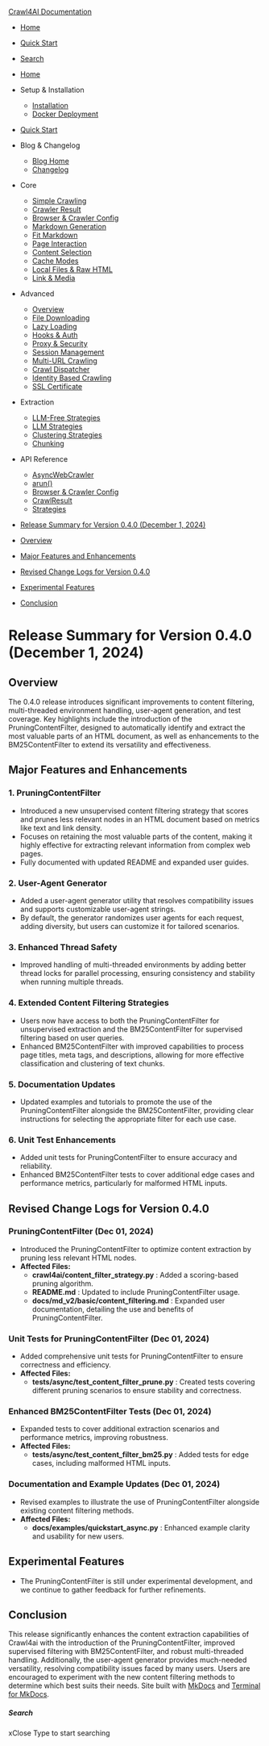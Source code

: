 [Crawl4AI Documentation](https://docs.crawl4ai.com/blog/releases/0.4.0/<https:/docs.crawl4ai.com/>)
  * [ Home ](https://docs.crawl4ai.com/blog/releases/0.4.0/..>)
  * [ Quick Start ](https://docs.crawl4ai.com/blog/releases/core/quickstart/>)
  * [ Search ](https://docs.crawl4ai.com/blog/releases/0.4.0/<#>)


  * [Home](https://docs.crawl4ai.com/blog/releases/0.4.0/..>)
  * Setup & Installation
    * [Installation](https://docs.crawl4ai.com/blog/releases/core/installation/>)
    * [Docker Deployment](https://docs.crawl4ai.com/blog/releases/core/docker-deploymeny/>)
  * [Quick Start](https://docs.crawl4ai.com/blog/releases/core/quickstart/>)
  * Blog & Changelog
    * [Blog Home](https://docs.crawl4ai.com/blog/releases/0.4.0/>)
    * [Changelog](https://docs.crawl4ai.com/blog/releases/0.4.0/<https:/github.com/unclecode/crawl4ai/blob/main/CHANGELOG.md>)
  * Core
    * [Simple Crawling](https://docs.crawl4ai.com/blog/releases/core/simple-crawling/>)
    * [Crawler Result](https://docs.crawl4ai.com/blog/releases/core/crawler-result/>)
    * [Browser & Crawler Config](https://docs.crawl4ai.com/blog/releases/core/browser-crawler-config/>)
    * [Markdown Generation](https://docs.crawl4ai.com/blog/releases/core/markdown-generation/>)
    * [Fit Markdown](https://docs.crawl4ai.com/blog/releases/core/fit-markdown/>)
    * [Page Interaction](https://docs.crawl4ai.com/blog/releases/core/page-interaction/>)
    * [Content Selection](https://docs.crawl4ai.com/blog/releases/core/content-selection/>)
    * [Cache Modes](https://docs.crawl4ai.com/blog/releases/core/cache-modes/>)
    * [Local Files & Raw HTML](https://docs.crawl4ai.com/blog/releases/core/local-files/>)
    * [Link & Media](https://docs.crawl4ai.com/blog/releases/core/link-media/>)
  * Advanced
    * [Overview](https://docs.crawl4ai.com/blog/releases/advanced/advanced-features/>)
    * [File Downloading](https://docs.crawl4ai.com/blog/releases/advanced/file-downloading/>)
    * [Lazy Loading](https://docs.crawl4ai.com/blog/releases/advanced/lazy-loading/>)
    * [Hooks & Auth](https://docs.crawl4ai.com/blog/releases/advanced/hooks-auth/>)
    * [Proxy & Security](https://docs.crawl4ai.com/blog/releases/advanced/proxy-security/>)
    * [Session Management](https://docs.crawl4ai.com/blog/releases/advanced/session-management/>)
    * [Multi-URL Crawling](https://docs.crawl4ai.com/blog/releases/advanced/multi-url-crawling/>)
    * [Crawl Dispatcher](https://docs.crawl4ai.com/blog/releases/advanced/crawl-dispatcher/>)
    * [Identity Based Crawling](https://docs.crawl4ai.com/blog/releases/advanced/identity-based-crawling/>)
    * [SSL Certificate](https://docs.crawl4ai.com/blog/releases/advanced/ssl-certificate/>)
  * Extraction
    * [LLM-Free Strategies](https://docs.crawl4ai.com/blog/releases/extraction/no-llm-strategies/>)
    * [LLM Strategies](https://docs.crawl4ai.com/blog/releases/extraction/llm-strategies/>)
    * [Clustering Strategies](https://docs.crawl4ai.com/blog/releases/extraction/clustring-strategies/>)
    * [Chunking](https://docs.crawl4ai.com/blog/releases/extraction/chunking/>)
  * API Reference
    * [AsyncWebCrawler](https://docs.crawl4ai.com/blog/releases/api/async-webcrawler/>)
    * [arun()](https://docs.crawl4ai.com/blog/releases/api/arun/>)
    * [Browser & Crawler Config](https://docs.crawl4ai.com/blog/releases/api/parameters/>)
    * [CrawlResult](https://docs.crawl4ai.com/blog/releases/api/crawl-result/>)
    * [Strategies](https://docs.crawl4ai.com/blog/releases/api/strategies/>)


  * [Release Summary for Version 0.4.0 (December 1, 2024)](https://docs.crawl4ai.com/blog/releases/0.4.0/<#release-summary-for-version-040-december-1-2024>)
  * [Overview](https://docs.crawl4ai.com/blog/releases/0.4.0/<#overview>)
  * [Major Features and Enhancements](https://docs.crawl4ai.com/blog/releases/0.4.0/<#major-features-and-enhancements>)
  * [Revised Change Logs for Version 0.4.0](https://docs.crawl4ai.com/blog/releases/0.4.0/<#revised-change-logs-for-version-040>)
  * [Experimental Features](https://docs.crawl4ai.com/blog/releases/0.4.0/<#experimental-features>)
  * [Conclusion](https://docs.crawl4ai.com/blog/releases/0.4.0/<#conclusion>)


# Release Summary for Version 0.4.0 (December 1, 2024)
## Overview
The 0.4.0 release introduces significant improvements to content filtering, multi-threaded environment handling, user-agent generation, and test coverage. Key highlights include the introduction of the PruningContentFilter, designed to automatically identify and extract the most valuable parts of an HTML document, as well as enhancements to the BM25ContentFilter to extend its versatility and effectiveness.
## Major Features and Enhancements
### 1. PruningContentFilter
  * Introduced a new unsupervised content filtering strategy that scores and prunes less relevant nodes in an HTML document based on metrics like text and link density.
  * Focuses on retaining the most valuable parts of the content, making it highly effective for extracting relevant information from complex web pages.
  * Fully documented with updated README and expanded user guides.


### 2. User-Agent Generator
  * Added a user-agent generator utility that resolves compatibility issues and supports customizable user-agent strings.
  * By default, the generator randomizes user agents for each request, adding diversity, but users can customize it for tailored scenarios.


### 3. Enhanced Thread Safety
  * Improved handling of multi-threaded environments by adding better thread locks for parallel processing, ensuring consistency and stability when running multiple threads.


### 4. Extended Content Filtering Strategies
  * Users now have access to both the PruningContentFilter for unsupervised extraction and the BM25ContentFilter for supervised filtering based on user queries.
  * Enhanced BM25ContentFilter with improved capabilities to process page titles, meta tags, and descriptions, allowing for more effective classification and clustering of text chunks.


### 5. Documentation Updates
  * Updated examples and tutorials to promote the use of the PruningContentFilter alongside the BM25ContentFilter, providing clear instructions for selecting the appropriate filter for each use case.


### 6. Unit Test Enhancements
  * Added unit tests for PruningContentFilter to ensure accuracy and reliability.
  * Enhanced BM25ContentFilter tests to cover additional edge cases and performance metrics, particularly for malformed HTML inputs.


## Revised Change Logs for Version 0.4.0
### PruningContentFilter (Dec 01, 2024)
  * Introduced the PruningContentFilter to optimize content extraction by pruning less relevant HTML nodes.
  * **Affected Files:**
    * **crawl4ai/content_filter_strategy.py** : Added a scoring-based pruning algorithm.
    * **README.md** : Updated to include PruningContentFilter usage.
    * **docs/md_v2/basic/content_filtering.md** : Expanded user documentation, detailing the use and benefits of PruningContentFilter.


### Unit Tests for PruningContentFilter (Dec 01, 2024)
  * Added comprehensive unit tests for PruningContentFilter to ensure correctness and efficiency.
  * **Affected Files:**
    * **tests/async/test_content_filter_prune.py** : Created tests covering different pruning scenarios to ensure stability and correctness.


### Enhanced BM25ContentFilter Tests (Dec 01, 2024)
  * Expanded tests to cover additional extraction scenarios and performance metrics, improving robustness.
  * **Affected Files:**
    * **tests/async/test_content_filter_bm25.py** : Added tests for edge cases, including malformed HTML inputs.


### Documentation and Example Updates (Dec 01, 2024)
  * Revised examples to illustrate the use of PruningContentFilter alongside existing content filtering methods.
  * **Affected Files:**
    * **docs/examples/quickstart_async.py** : Enhanced example clarity and usability for new users.


## Experimental Features
  * The PruningContentFilter is still under experimental development, and we continue to gather feedback for further refinements.


## Conclusion
This release significantly enhances the content extraction capabilities of Crawl4ai with the introduction of the PruningContentFilter, improved supervised filtering with BM25ContentFilter, and robust multi-threaded handling. Additionally, the user-agent generator provides much-needed versatility, resolving compatibility issues faced by many users.
Users are encouraged to experiment with the new content filtering methods to determine which best suits their needs.
Site built with [MkDocs](https://docs.crawl4ai.com/blog/releases/0.4.0/<http:/www.mkdocs.org>) and [Terminal for MkDocs](https://docs.crawl4ai.com/blog/releases/0.4.0/<https:/github.com/ntno/mkdocs-terminal>). 
##### Search
xClose
Type to start searching
